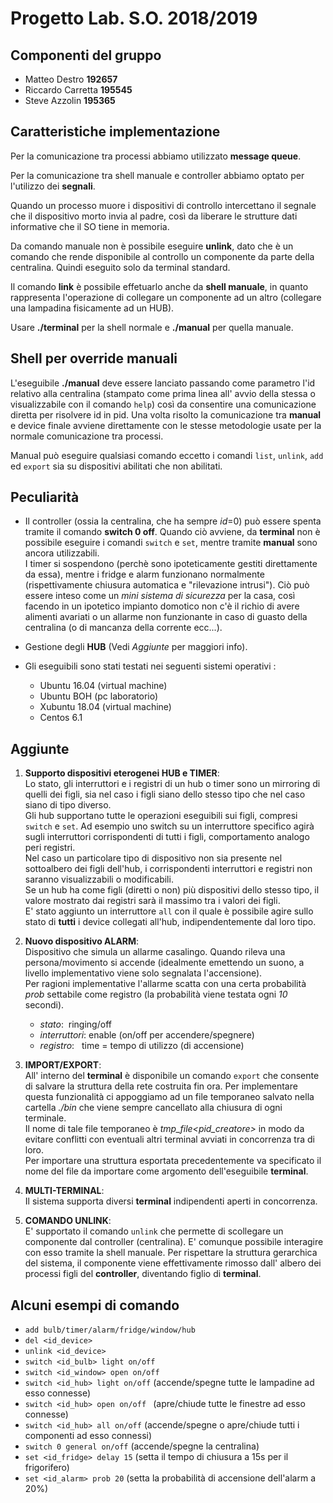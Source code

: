 # Progetto Lab. S.O. 2018/2019

## Componenti del gruppo
- Matteo Destro __192657__
- Riccardo Carretta __195545__
- Steve Azzolin __195365__

## Caratteristiche implementazione
Per la comunicazione tra processi abbiamo utilizzato __message queue__.

Per la comunicazione tra shell manuale e controller abbiamo optato per l'utilizzo dei __segnali__.

Quando un processo muore i dispositivi di controllo intercettano il segnale che il dispositivo morto invia al padre, così da liberare le strutture dati informative che il SO tiene in memoria.

Da comando manuale non è possibile eseguire __unlink__, dato che è un comando che rende disponibile al controllo un componente da parte della centralina. Quindi eseguito solo da terminal standard.

Il comando __link__ è possibile effetuarlo anche da __shell manuale__, in quanto rappresenta l'operazione di collegare un componente ad un altro (collegare una lampadina fisicamente ad un HUB).

Usare __./terminal__ per la shell normale e __./manual__ per quella manuale.



## Shell per override manuali
L'eseguibile __./manual__ deve essere lanciato passando come parametro l'id relativo alla centralina (stampato come prima linea all' avvio della stessa o visualizzabile con il comando `help`) così da consentire una comunicazione diretta per risolvere id in pid.
Una volta risolto la comunicazione tra __manual__ e device finale avviene direttamente con le stesse metodologie usate per la normale comunicazione tra processi.

Manual può eseguire qualsiasi comando eccetto i comandi `list`, `unlink`, `add` ed `export` sia su dispositivi abilitati che non abilitati.



## Peculiarità
- Il controller (ossia la centralina, che ha sempre *id*=0) può essere  spenta tramite il comando __switch 0 off__.
Quando ciò avviene, da **terminal** non è possibile eseguire i comandi `switch` e `set`, mentre tramite **manual** sono ancora utilizzabili.   
 I timer si sospendono (perchè sono ipoteticamente gestiti direttamente da essa), mentre i fridge e alarm funzionano normalmente (rispettivamente chiusura automatica e "rilevazione intrusi"). Ciò può essere inteso come un *mini sistema di sicurezza* per la casa, così facendo in un ipotetico impianto domotico non c'è il richio di avere alimenti avariati o un allarme non funzionante in caso di guasto della centralina (o di mancanza della corrente ecc...).   


- Gestione degli __HUB__ (Vedi *Aggiunte* per maggiori info).

- Gli eseguibili sono stati testati nei seguenti sistemi operativi :   
   - Ubuntu 16.04 (virtual machine)
   - Ubuntu BOH (pc laboratorio)
   - Xubuntu 18.04 (virtual machine)
   - Centos 6.1 


## Aggiunte
1. __Supporto dispositivi eterogenei HUB e TIMER__:   
     Lo stato, gli interruttori e i registri di un hub o timer sono un mirroring di quelli dei figli, sia nel caso i figli siano dello stesso tipo che nel caso siano di tipo diverso.  
     Gli hub supportano tutte le operazioni eseguibili sui figli, compresi `switch` e `set`. Ad esempio uno switch su un interruttore specifico agirà sugli interruttori corrispondenti di tutti i figli, comportamento analogo peri registri.   
     Nel caso un particolare tipo di dispositivo non sia presente nel sottoalbero dei figli dell'hub, i corrispondenti interruttori e registri non saranno visualizzabili o modificabili.    
     Se un hub ha come figli (diretti o non) più dispositivi dello stesso tipo, il valore mostrato dai registri sarà il massimo tra i valori dei figli.  
     E' stato aggiunto un interruttore `all` con il quale è possibile agire sullo stato di **tutti** i device collegati all'hub, indipendentemente dal loro tipo.


2. __Nuovo dispositivo ALARM__:  
     Dispositivo che simula un allarme casalingo. Quando rileva una persona/movimento si accende (idealmente emettendo un suono, a livello implementativo viene solo segnalata l'accensione).    
     Per ragioni implementative l'allarme scatta con una certa probabilità *prob* settabile come registro (la probabilità viene testata ogni *10* secondi).
     - _stato_: ​ ringing/off
     - _interruttori_: enable (on/off per accendere/spegnere)
     - _registro_: ​ ​ time​ = tempo di utilizzo (di accensione)

3. __IMPORT/EXPORT__:  
     All' interno del __terminal__ è disponibile un comando `export` che consente di salvare la struttura della rete costruita fin ora. Per implementare questa funzionalità ci appoggiamo ad un file temporaneo salvato nella cartella *./bin* che viene sempre cancellato alla chiusura di ogni terminale.     
     Il nome di tale file temporaneo è *tmp_file<pid_creatore>* in modo da evitare conflitti con eventuali altri terminal avviati in concorrenza tra di loro.   
     Per importare una struttura esportata precedentemente va specificato il nome del file da importare come argomento dell'eseguibile __terminal__.   
     

4. __MULTI-TERMINAL__:   
     Il sistema supporta diversi __terminal__ indipendenti aperti in concorrenza.

5. __COMANDO UNLINK__:  
     E' supportato il comando `unlink` che permette di scollegare un componente dal controller (centralina). E' comunque possibile interagire con esso tramite la shell manuale. Per rispettare la struttura gerarchica del sistema, il componente viene effettivamente rimosso dall' albero dei processi figli del **controller**, diventando figlio di **terminal**.



## Alcuni esempi di comando
- `add bulb/timer/alarm/fridge/window/hub`
- `del <id_device>`
- `unlink <id_device>`
- `switch <id_bulb> light on/off`
- `switch <id_window> open on/off`
- `switch <id_hub> light on/off`  (accende/spegne tutte le lampadine ad esso connesse)
- `switch <id_hub> open on/off ` (apre/chiude tutte le finestre ad esso connesse)
- `switch <id_hub> all on/off`  (accende/spegne o apre/chiude tutti i componenti ad esso connessi)
- `switch 0 general on/off`  (accende/spegne la centralina)
- `set <id_fridge> delay 15` (setta il tempo di chiusura a 15s per il frigorifero)
- `set <id_alarm> prob 20` (setta la probabilità di accensione dell'alarm a 20%)